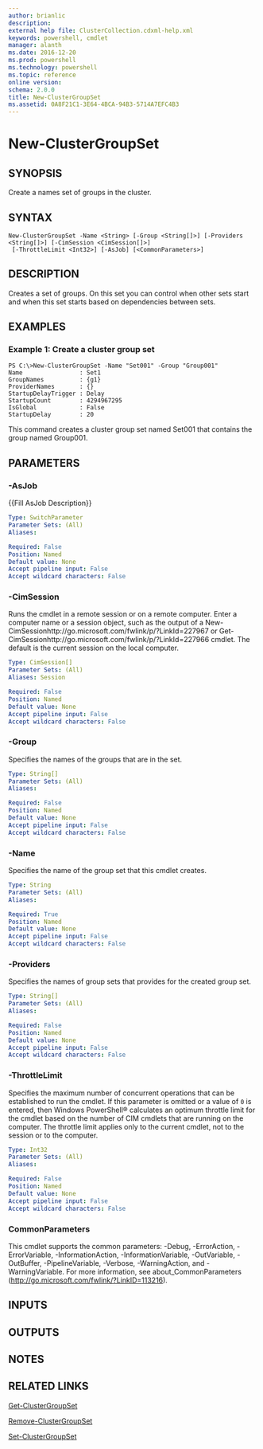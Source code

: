 ```yaml
---
author: brianlic
description: 
external help file: ClusterCollection.cdxml-help.xml
keywords: powershell, cmdlet
manager: alanth
ms.date: 2016-12-20
ms.prod: powershell
ms.technology: powershell
ms.topic: reference
online version: 
schema: 2.0.0
title: New-ClusterGroupSet
ms.assetid: 0A8F21C1-3E64-4BCA-94B3-5714A7EFC4B3
---
```


# New-ClusterGroupSet

## SYNOPSIS
Create a names set of groups in the cluster.

## SYNTAX

```
New-ClusterGroupSet -Name <String> [-Group <String[]>] [-Providers <String[]>] [-CimSession <CimSession[]>]
 [-ThrottleLimit <Int32>] [-AsJob] [<CommonParameters>]
```

## DESCRIPTION
Creates a set of groups.
On this set you can control when other sets start and when this set starts based on dependencies between sets.

## EXAMPLES

### Example 1: Create a cluster group set
```
PS C:\>New-ClusterGroupSet -Name "Set001" -Group "Group001"
Name                : Set1
GroupNames          : {g1}
ProviderNames       : {}
StartupDelayTrigger : Delay
StartupCount        : 4294967295
IsGlobal            : False
StartupDelay        : 20
```

This command creates a cluster group set named Set001 that contains the group named Group001.

## PARAMETERS

### -AsJob
{{Fill AsJob Description}}

```yaml
Type: SwitchParameter
Parameter Sets: (All)
Aliases: 

Required: False
Position: Named
Default value: None
Accept pipeline input: False
Accept wildcard characters: False
```

### -CimSession
Runs the cmdlet in a remote session or on a remote computer.
Enter a computer name or a session object, such as the output of a New-CimSessionhttp://go.microsoft.com/fwlink/p/?LinkId=227967 or Get-CimSessionhttp://go.microsoft.com/fwlink/p/?LinkId=227966 cmdlet.
The default is the current session on the local computer.

```yaml
Type: CimSession[]
Parameter Sets: (All)
Aliases: Session

Required: False
Position: Named
Default value: None
Accept pipeline input: False
Accept wildcard characters: False
```

### -Group
Specifies the names of the groups that are in the set.

```yaml
Type: String[]
Parameter Sets: (All)
Aliases: 

Required: False
Position: Named
Default value: None
Accept pipeline input: False
Accept wildcard characters: False
```

### -Name
Specifies the name of the group set that this cmdlet creates.

```yaml
Type: String
Parameter Sets: (All)
Aliases: 

Required: True
Position: Named
Default value: None
Accept pipeline input: False
Accept wildcard characters: False
```

### -Providers
Specifies the names of group sets that provides for the created group set.

```yaml
Type: String[]
Parameter Sets: (All)
Aliases: 

Required: False
Position: Named
Default value: None
Accept pipeline input: False
Accept wildcard characters: False
```

### -ThrottleLimit
Specifies the maximum number of concurrent operations that can be established to run the cmdlet.
If this parameter is omitted or a value of `0` is entered, then Windows PowerShell® calculates an optimum throttle limit for the cmdlet based on the number of CIM cmdlets that are running on the computer.
The throttle limit applies only to the current cmdlet, not to the session or to the computer.

```yaml
Type: Int32
Parameter Sets: (All)
Aliases: 

Required: False
Position: Named
Default value: None
Accept pipeline input: False
Accept wildcard characters: False
```

### CommonParameters
This cmdlet supports the common parameters: -Debug, -ErrorAction, -ErrorVariable, -InformationAction, -InformationVariable, -OutVariable, -OutBuffer, -PipelineVariable, -Verbose, -WarningAction, and -WarningVariable. For more information, see about_CommonParameters (http://go.microsoft.com/fwlink/?LinkID=113216).

## INPUTS

## OUTPUTS

## NOTES

## RELATED LINKS

[Get-ClusterGroupSet](./Get-ClusterGroupSet.md)

[Remove-ClusterGroupSet](./Remove-ClusterGroupSet.md)

[Set-ClusterGroupSet](./Set-ClusterGroupSet.md)

